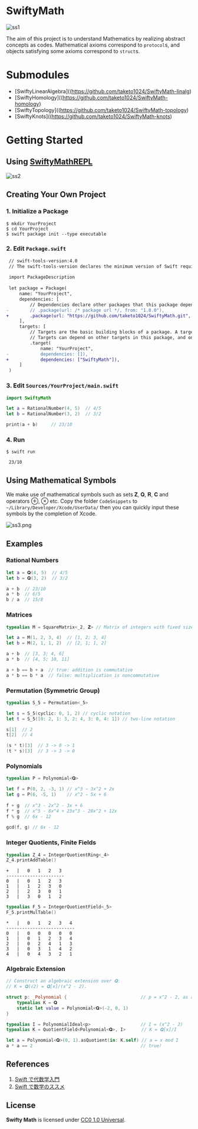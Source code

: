 # SwiftyMath

![ss1](doc/ss1.png)

The aim of this project is to understand Mathematics by realizing abstract concepts as codes. Mathematical axioms correspond to `protocol`s, and objects satisfying some axioms correspond to `struct`s.

# Submodules

* [SwiftyLinearAlgebra]((https://github.com/taketo1024/SwiftyMath-linalg)
* [SwiftyHomology]((https://github.com/taketo1024/SwiftyMath-homology)
* [SwiftyTopology]((https://github.com/taketo1024/SwiftyMath-topology)
* [SwiftyKnots]((https://github.com/taketo1024/SwiftyMath-knots)

# Getting Started

## Using [SwiftyMathREPL](https://github.com/taketo1024/SwiftyMath-REPL)

![ss2](doc/ss2.png)

## Creating Your Own Project

### 1. Initialize a Package

```
$ mkdir YourProject
$ cd YourProject
$ swift package init --type executable
```

### 2. Edit `Package.swift`

```diff
 // swift-tools-version:4.0
 // The swift-tools-version declares the minimum version of Swift required to build this package.
 
 import PackageDescription
 
 let package = Package(
     name: "YourProject",
     dependencies: [
         // Dependencies declare other packages that this package depends on.
-        // .package(url: /* package url */, from: "1.0.0"),
+        .package(url: "https://github.com/taketo1024/SwiftyMath.git", from: "1.0.0"),
     ],
     targets: [
         // Targets are the basic building blocks of a package. A target can define a module or a test suite.
         // Targets can depend on other targets in this package, and on products in packages which this package depends on.
         .target(
             name: "YourProject",
-            dependencies: []),
+            dependencies: ["SwiftyMath"]),
     ]
 )
```

### 3. Edit `Sources/YourProject/main.swift`

```swift
import SwiftyMath

let a = RationalNumber(4, 5)  // 4/5
let b = RationalNumber(3, 2)  // 3/2

print(a + b)     // 23/10
```

### 4. Run

```
$ swift run
```
```
 23/10
```

## Using Mathematical Symbols

We make use of mathematical symbols such as sets 𝐙, 𝐐, 𝐑, 𝐂 and operators ⊕, ⊗ etc. Copy the folder `CodeSnippets` to `~/Library/Developer/Xcode/UserData/` then you can quickly input these symbols by the completion of Xcode.

![ss3.png](doc/ss3.png)

## Examples

### Rational Numbers

```swift
let a = 𝐐(4, 5)  // 4/5
let b = 𝐐(3, 2)  // 3/2

a + b  // 23/10
a * b  // 6/5
b / a  // 15/8
```

### Matrices

```swift
typealias M = SquareMatrix<_2, 𝐙> // Matrix of integers with fixed size 2×2.

let a = M(1, 2, 3, 4)  // [1, 2; 3, 4]
let b = M(2, 1, 1, 2)  // [2, 1; 1, 2]

a + b  // [3, 3; 4, 6]
a * b  // [4, 5; 10, 11]

a + b == b + a  // true: addition is commutative
a * b == b * a  // false: multiplication is noncommutative
```

### Permutation (Symmetric Group)

```swift
typealias S_5 = Permutation<_5>

let s = S_5(cyclic: 0, 1, 2) // cyclic notation
let t = S_5([0: 2, 1: 3, 2: 4, 3: 0, 4: 1]) // two-line notation

s[1]  // 2
t[2]  // 4

(s * t)[3]  // 3 -> 0 -> 1
(t * s)[3]  // 3 -> 3 -> 0
```

### Polynomials

```swift
typealias P = Polynomial<𝐐>

let f = P(0, 2, -3, 1) // x^3 − 3x^2 + 2x
let g = P(6, -5, 1)    // x^2 − 5x + 6
    
f + g  // x^3 - 2x^2 - 3x + 6
f * g  // x^5 - 8x^4 + 23x^3 - 28x^2 + 12x
f % g  // 6x - 12
    
gcd(f, g) // 6x - 12
```

### Integer Quotients, Finite Fields

```swift
typealias Z_4 = IntegerQuotientRing<_4>
Z_4.printAddTable()
```
```
+   |   0   1   2   3
----------------------
0   |   0   1   2   3
1   |   1   2   3   0
2   |   2   3   0   1
3   |   3   0   1   2
```

```swift
typealias F_5 = IntegerQuotientField<_5>
F_5.printMulTable()
```
```
*   |   0   1   2   3   4
--------------------------
0   |   0   0   0   0   0
1   |   0   1   2   3   4
2   |   0   2   4   1   3
3   |   0   3   1   4   2
4   |   0   4   3   2   1
```

### Algebraic Extension

```swift
// Construct an algebraic extension over 𝐐:
// K = 𝐐(√2) = 𝐐[x]/(x^2 - 2).

struct p: _Polynomial {                            // p = x^2 - 2, as a struct
    typealias K = 𝐐
    static let value = Polynomial<𝐐>(-2, 0, 1)
}

typealias I = PolynomialIdeal<p>                   // I = (x^2 - 2)
typealias K = QuotientField<Polynomial<𝐐>, I>      // K = 𝐐[x]/I

let a = Polynomial<𝐐>(0, 1).asQuotient(in: K.self) // a = x mod I
a * a == 2                                         // true!
```

## References

1. [Swift で代数学入門](http://qiita.com/taketo1024/items/bd356c59dc0559ee9a0b)
2. [Swift で数学のススメ](https://www.slideshare.net/taketo1024/swift-79828803)

## License
**Swifty Math** is licensed under [CC0 1.0 Universal](LICENSE).
